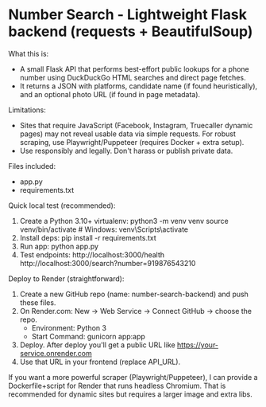 Number Search - Lightweight Flask backend (requests + BeautifulSoup)
==================================================================

What this is:
- A small Flask API that performs best-effort public lookups for a phone number using DuckDuckGo HTML searches and direct page fetches.
- It returns a JSON with platforms, candidate name (if found heuristically), and an optional photo URL (if found in page metadata).

Limitations:
- Sites that require JavaScript (Facebook, Instagram, Truecaller dynamic pages) may not reveal usable data via simple requests. For robust scraping, use Playwright/Puppeteer (requires Docker + extra setup).
- Use responsibly and legally. Don't harass or publish private data.

Files included:
- app.py
- requirements.txt

Quick local test (recommended):
1. Create a Python 3.10+ virtualenv:
   python3 -m venv venv
   source venv/bin/activate   # Windows: venv\Scripts\activate
2. Install deps:
   pip install -r requirements.txt
3. Run app:
   python app.py
4. Test endpoints:
   http://localhost:3000/health
   http://localhost:3000/search?number=919876543210

Deploy to Render (straightforward):
1. Create a new GitHub repo (name: number-search-backend) and push these files.
2. On Render.com: New -> Web Service -> Connect GitHub -> choose the repo.
   - Environment: Python 3
   - Start Command: gunicorn app:app
3. Deploy. After deploy you'll get a public URL like https://your-service.onrender.com
4. Use that URL in your frontend (replace API_URL).

If you want a more powerful scraper (Playwright/Puppeteer), I can provide a Dockerfile+script for Render that runs headless Chromium. That is recommended for dynamic sites but requires a larger image and extra libs.